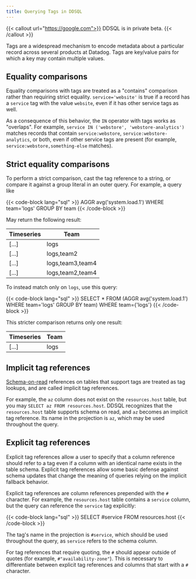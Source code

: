 ```yaml
---
title: Querying Tags in DDSQL
---
```


{{< callout url="https://google.com">}}
DDSQL is in private beta.
{{< /callout >}}

Tags are a widespread mechanism to encode metadata about a particular record across several products at Datadog. Tags are key/value pairs for which a key may contain multiple values.

## Equality comparisons

Equality comparisons with tags are treated as a "contains" comparison rather than requiring strict equality. `service='website'` is true if a record has a `service` tag with the value `website`, even if it has other service tags as well.

As a consequence of this behavior, the `IN` operator with tags works as "overlaps". For example, `service IN ('webstore', 'webstore-analytics')` matches records that contain `service:webstore`, `service:webstore-analytics`, or both, even if other service tags are present (for example, `service:webstore,something-else` matches).

## Strict equality comparisons

To perform a strict comparison, cast the tag reference to a string, or compare it against a group literal in an outer query. For example, a query like

{{< code-block lang="sql" >}}
AGGR avg('system.load.1') WHERE team='logs' GROUP BY team
{{< /code-block >}}

May return the following result:

| Timeseries | Team             |
|------------|------------------|
| [...]      | logs             |
| [...]      | logs,team2       |
| [...]      | logs,team3,team4 |
| [...]      | logs,team2,team4 |

To instead match only on `logs`, use this query:

{{< code-block lang="sql" >}}
SELECT * 
FROM (AGGR avg('system.load.1') WHERE team='logs' GROUP BY team)
WHERE team={'logs'}
{{< /code-block >}}

This stricter comparison returns only one result:

| Timeseries | Team             |
|------------|------------------|
| [...]      | logs             |

## Implicit tag references

[Schema-on-read][1] references on tables that support tags are treated as tag lookups, and are called implicit tag references. 

For example, the `az` column does not exist on the `resources.host` table, but you may `SELECT az FROM resources.host`. DDSQL recognizes that the `resources.host` table supports schema on read, and `az` becomes an implicit tag reference. Its name in the projection is `az`, which may be used throughout the query.

## Explicit tag references

Explicit tag references allow a user to specify that a column reference should refer to a tag even if a column with an identical name exists in the table schema. Explicit tag references allow some basic defense against schema updates that change the meaning of queries relying on the implicit fallback behavior.

Explicit tag references are column references prepended with the `#` character. For example, the `resources.host` table contains a `service` column, but the query can reference the `service` tag explicitly:

{{< code-block lang="sql" >}}
SELECT #service FROM resources.host
{{< /code-block >}}

The tag's name in the projection is `#service`, which should be used throughout the query, as `service` refers to the schema column.

For tag references that require quoting, the `#` should appear outside of quotes (for example, `#"availability-zone"`). This is necessary to differentiate between explicit tag references and columns that start with a `#` character.

[1]: /dashboards/ddsql_editor/reference#schema-on-read